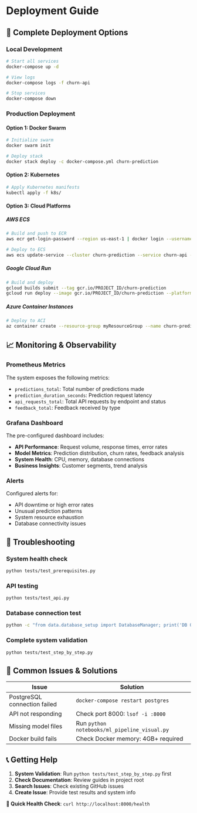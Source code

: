 # Deployment Guide

## 🐳 Complete Deployment Options

### Local Development

```bash
# Start all services
docker-compose up -d

# View logs
docker-compose logs -f churn-api

# Stop services
docker-compose down
```

### Production Deployment

#### Option 1: Docker Swarm

```bash
# Initialize swarm
docker swarm init

# Deploy stack
docker stack deploy -c docker-compose.yml churn-prediction
```

#### Option 2: Kubernetes

```bash
# Apply Kubernetes manifests
kubectl apply -f k8s/
```

#### Option 3: Cloud Platforms

##### AWS ECS
```bash
# Build and push to ECR
aws ecr get-login-password --region us-east-1 | docker login --username AWS --password-stdin <account>.dkr.ecr.us-east-1.amazonaws.com

# Deploy to ECS
aws ecs update-service --cluster churn-prediction --service churn-api --force-new-deployment
```

##### Google Cloud Run
```bash
# Build and deploy
gcloud builds submit --tag gcr.io/PROJECT_ID/churn-prediction
gcloud run deploy --image gcr.io/PROJECT_ID/churn-prediction --platform managed
```

##### Azure Container Instances
```bash
# Deploy to ACI
az container create --resource-group myResourceGroup --name churn-prediction --image myregistry.azurecr.io/churn-prediction:latest
```

## 📈 Monitoring & Observability

### Prometheus Metrics

The system exposes the following metrics:

- `predictions_total`: Total number of predictions made
- `prediction_duration_seconds`: Prediction request latency
- `api_requests_total`: Total API requests by endpoint and status
- `feedback_total`: Feedback received by type

### Grafana Dashboard

The pre-configured dashboard includes:

- **API Performance**: Request volume, response times, error rates
- **Model Metrics**: Prediction distribution, churn rates, feedback analysis
- **System Health**: CPU, memory, database connections
- **Business Insights**: Customer segments, trend analysis

### Alerts

Configured alerts for:
- API downtime or high error rates
- Unusual prediction patterns
- System resource exhaustion
- Database connectivity issues

## 🔧 Troubleshooting

### System health check
```bash
python tests/test_prerequisites.py
```

### API testing
```bash
python tests/test_api.py
```

### Database connection test
```bash
python -c "from data.database_setup import DatabaseManager; print('DB OK' if DatabaseManager().test_connection() else 'DB FAIL')"
```

### Complete system validation
```bash
python tests/test_step_by_step.py
```

## 🐛 Common Issues & Solutions

| Issue | Solution |
|-------|----------|
| PostgreSQL connection failed | `docker-compose restart postgres` |
| API not responding | Check port 8000: `lsof -i :8000` |
| Missing model files | Run `python notebooks/ml_pipeline_visual.py` |
| Docker build fails | Check Docker memory: 4GB+ required |

## 📞 Getting Help

1. **System Validation**: Run `python tests/test_step_by_step.py` first
2. **Check Documentation**: Review guides in project root
3. **Search Issues**: Check existing GitHub issues
4. **Create Issue**: Provide test results and system info

**🔗 Quick Health Check**: `curl http://localhost:8000/health`